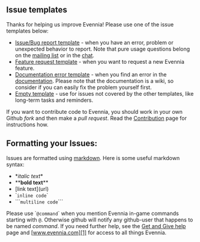 ## Issue templates

Thanks for helping us improve Evennia! Please use one of the issue templates below:

 * [Issue/Bug report template][A] - when you have an error, problem or unexpected behavior to report. Note that pure usage questions belong on the [mailing list][5] or in the [chat][6].
 * [Feature request template][B] - when you want to request a new Evennia feature.
 * [Documentation error template][C] - when you find an error in the [documentation][2]. Please note that the documentation is a wiki, so consider if you can easily fix the problem yourself first.
 * [Empty template][D] - use for issues not covered by the other templates, like long-term tasks and reminders.

If you want to contribute code to Evennia, you should work in your own Github *fork* and then make a *pull request*. Read the [Contribution][3] page for instructions how. 

## Formatting your Issues: 

Issues are formatted using [markdown][7]. Here is some useful markdown syntax:

   - \**italic text*\* 
   - \*\***bold text**\*\* 
   - \[link text\]\(url\)
   - \``inline code`\` 
   - \`\`\````multiline code```\`\`\`

Please use \``@command`\` when you mention Evennia in-game commands starting with `@`. Otherwise github will notify any github-user that happens to be named *command*.
If you need further help, see the [Get and Give help][4] page and [www.evennia.com][1] for access to all things Evennia.


[1]: http://www.evennia.com
[2]: https://github.com/evennia/evennia/wiki
[3]: https://github.com/evennia/evennia/wiki/Contributing
[4]: https://github.com/evennia/evennia/wiki/how%20to%20get%20and%20give%20help
[5]: https://groups.google.com/forum/#!forum/evennia
[6]: http://webchat.freenode.net/?channels=evennia&uio=MT1mYWxzZSY5PXRydWUmMTE9MTk1JjEyPXRydWUbb
[7]: https://help.github.com/articles/github-flavored-markdown/] 

[A]: https://github.com/evennia/evennia/issues/new?title=Bug%3a+%3cdescriptive+title+here%3e&body=%23%23%23%23+Steps+to+reproduce+the+issue%3a%0d%0a%0d%0a1.+%0d%0a2.+%0d%0a3.+%0d%0a%0d%0a%23%23%23%23+What+I+expect+to+see+and+what+I+actually+see+(tracebacks%2c+error+messages+etc)%3a%0d%0a%0d%0a%0d%0a%0d%0a%23%23%23%23+Extra+information%2c+such+as+Evennia+revision%2frepo%2fbranch%2c+operating+system+and+ideas+for+how+to+solve%3a%0d%0a%0d%0a
[B]: https://github.com/evennia/evennia/issues/new?title=Feature+Request%3a+%3cdescriptive+title+here%3e&body=%23%23%23%23+Description+of+the+suggested+feature+and+how+it+is+supposed+to+work+for+the+admin%2fend+user%3a%0d%0a%0d%0a%0d%0a%23%23%23%23+A+list+of+arguments+for+why+you+think+this+new+feature+should+be+included+in+Evennia%3a%0d%0a%0d%0a1.%0d%0a2.%0d%0a%0d%0a%23%23%23%23+Extra+information%2c+such+as+requirements+or+ideas+on+implementation%3a%0d%0a%0d%0a
[C]: https://github.com/evennia/evennia/issues/new?title=Docs%3a+%3cdescriptive+title+here%3e&body=%23%23%23%23+Where+in+the+documentation+to+find+the+error%3a+%0d%0a%0d%0a%0d%0a%23%23%23%23+What+the+error+is+(optionally+with+ideas+for+solution)%3a+
[D]: https://github.com/evennia/evennia/issues/new
